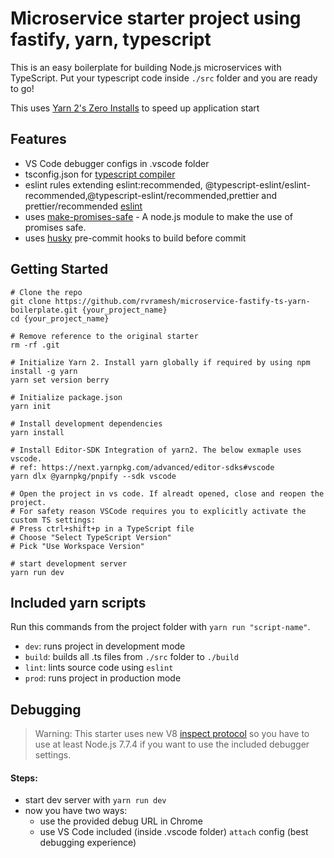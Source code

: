 # Microservice starter project using fastify, yarn, typescript

This is an easy boilerplate for building Node.js microservices with TypeScript. Put your typescript code inside `./src` folder and you are ready to go!

This uses [Yarn 2's Zero Installs](https://yarnpkg.com/features/zero-installs) to speed up application start

## Features

* VS Code debugger configs in .vscode folder
* tsconfig.json for [typescript compiler](https://www.typescriptlang.org/docs/handbook/tsconfig-json.html)
* eslint rules extending eslint:recommended, @typescript-eslint/eslint-recommended,@typescript-eslint/recommended,prettier and prettier/recommended  [eslint](https://eslint.org/)
* uses [make-promises-safe](https://github.com/mcollina/make-promises-safe) - A node.js module to make the use of promises safe. 
* uses [husky](https://github.com/typicode/husky) pre-commit hooks to build before commit

## Getting Started

```
# Clone the repo
git clone https://github.com/rvramesh/microservice-fastify-ts-yarn-boilerplate.git {your_project_name}
cd {your_project_name}

# Remove reference to the original starter
rm -rf .git 

# Initialize Yarn 2. Install yarn globally if required by using npm install -g yarn
yarn set version berry

# Initialize package.json
yarn init

# Install development dependencies
yarn install

# Install Editor-SDK Integration of yarn2. The below exmaple uses vscode. 
# ref: https://next.yarnpkg.com/advanced/editor-sdks#vscode
yarn dlx @yarnpkg/pnpify --sdk vscode

# Open the project in vs code. If alreadt opened, close and reopen the project. 
# For safety reason VSCode requires you to explicitly activate the custom TS settings:
# Press ctrl+shift+p in a TypeScript file
# Choose "Select TypeScript Version"
# Pick "Use Workspace Version"

# start development server
yarn run dev
```

## Included yarn scripts

Run this commands from the project folder with `yarn run "script-name"`.
* `dev`: runs project in development mode
* `build`: builds all .ts files from `./src` folder to `./build`
* `lint`: lints source code using `eslint`
* `prod`: runs project in production mode

## Debugging
> Warning: This starter uses new V8 [inspect protocol](https://nodejs.org/api/debugger.html) so you have to use at least Node.js 7.7.4 if you want to use the included debugger settings.

#### Steps:
* start dev server with `yarn run dev`
* now you have two ways:
  * use the provided debug URL in Chrome
  * use VS Code included (inside .vscode folder) `attach` config (best debugging experience)

